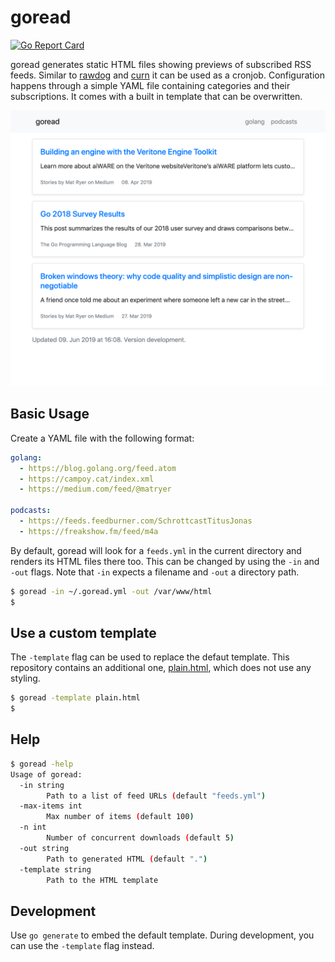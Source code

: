 # goread

[![Go Report Card](https://goreportcard.com/badge/github.com/bake/goread)](https://goreportcard.com/report/github.com/bake/goread)

goread generates static HTML files showing previews of subscribed RSS feeds.
Similar to [rawdog](https://offog.org/code/rawdog/) and
[curn](http://software.clapper.org/curn/) it can be used as a cronjob.
Configuration happens through a simple YAML file containing categories and their
subscriptions. It comes with a built in template that can be overwritten.

![Screenshot](/screenshot.png)

## Basic Usage

Create a YAML file with the following format:

```yaml
golang:
  - https://blog.golang.org/feed.atom
  - https://campoy.cat/index.xml
  - https://medium.com/feed/@matryer

podcasts:
  - https://feeds.feedburner.com/SchrottcastTitusJonas
  - https://freakshow.fm/feed/m4a
```

By default, goread will look for a `feeds.yml` in the current directory and
renders its HTML files there too. This can be changed by using the `-in` and
`-out` flags. Note that `-in` expects a filename and `-out` a directory path.

```bash
$ goread -in ~/.goread.yml -out /var/www/html
$
```

## Use a custom template

The `-template` flag can be used to replace the defaut template. This repository
contains an additional one, [plain.html](/plain.html), which does not use any
styling.

```bash
$ goread -template plain.html
$
```

## Help

```bash
$ goread -help
Usage of goread:
  -in string
        Path to a list of feed URLs (default "feeds.yml")
  -max-items int
        Max number of items (default 100)
  -n int
        Number of concurrent downloads (default 5)
  -out string
        Path to generated HTML (default ".")
  -template string
        Path to the HTML template
```

## Development

Use `go generate` to embed the default template. During development, you can use
the `-template` flag instead.
